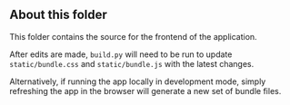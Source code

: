 ## About this folder
This folder contains the source for the frontend of the application.

After edits are made, `build.py` will need to be run to update `static/bundle.css` and `static/bundle.js` with the latest changes.

Alternatively, if running the app locally in development mode, simply refreshing the app in the browser will generate a new set of bundle files.